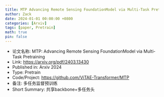 ```yaml
---
title: MTP Advancing Remote Sensing FoundationModel via Multi-Task Pretraining
author: Zack
date: 2024-01-01 00:00:00 +0800
categories: [Arxiv]
tags: [paper, Pretrain]
math: true
pin: false
---
```

- 论文名称: MTP: Advancing Remote Sensing FoundationModel via Multi-Task Pretraining
- Link: https://arxiv.org/pdf/2403.13430
- Published in: Arxiv 2024
- Type: Pretrain
- Code/Project: https://github.com/ViTAE-Transformer/MTP
- 备注: 多任务监督预训练
- Short Summary: 共享backbone+多任务头
